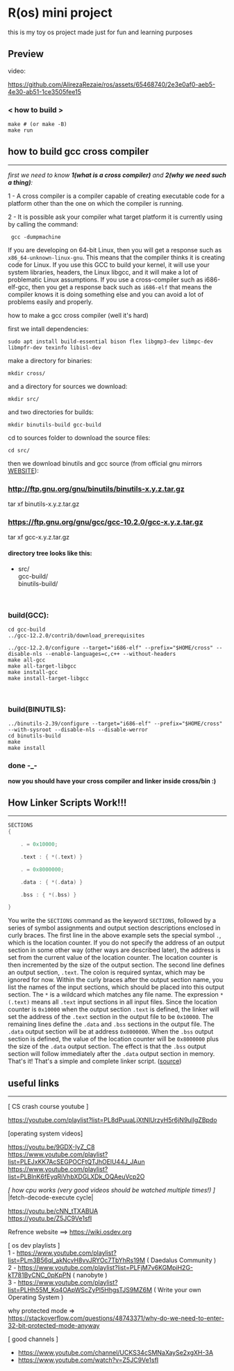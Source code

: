# R(os) mini project

this is my toy os project made just for fun and learning purposes 

## Preview

video:

https://github.com/AlirezaRezaie/ros/assets/65468740/2e3e0af0-aeb5-4e30-ab51-1ce3505fee15

### < how to build >
```shell
make # (or make -B)
make run
```

## how to build gcc cross compiler 
<hr>

*first we need to know **1(what is a cross compiler)** and **2(why we need such a thing)**:*

1 - A cross compiler is a compiler capable of creating executable code for a platform other than the one on which the compiler is running.


2 - It is possible ask your compiler what target platform it is currently using by calling the command: 
```console
 gcc -dumpmachine
```

 If you are developing on 64-bit Linux, then you will get a response such as `x86_64-unknown-linux-gnu`. This means that the compiler thinks it is creating code for Linux. If you use this GCC to build your kernel, it will use your system libraries, headers, the Linux libgcc, and it will make a lot of problematic Linux assumptions. If you use a cross-compiler such as i686-elf-gcc, then you get a response back such as `i686-elf` that means the compiler knows it is doing something else and you can avoid a lot of problems easily and properly. 


how to make a gcc cross compiler (well it's hard)

first we intall dependencies:
```console
sudo apt install build-essential bison flex libgmp3-dev libmpc-dev libmpfr-dev texinfo libisl-dev
```

make a directory for binaries:
```console
mkdir cross/
```

and a directory for sources we download:
```console
mkdir src/
```
and two directories for builds:
```console
mkdir binutils-build gcc-build
```

cd to sources folder to download the source files:
```console
cd src/
```

then we download binutils and gcc source (from official gnu mirrors [WEBSITE](https://ftp.gnu.org/gnu/)): <br>


### http://ftp.gnu.org/gnu/binutils/binutils-x.y.z.tar.gz
tar xf binutils-x.y.z.tar.gz


### https://ftp.gnu.org/gnu/gcc/gcc-10.2.0/gcc-x.y.z.tar.gz
tar xf gcc-x.y.z.tar.gz


#### directory tree looks like this:
* src/ <br>
    gcc-build/ <br>
    binutils-build/ <br>

<br>

### build(GCC):

```console
cd gcc-build
../gcc-12.2.0/contrib/download_prerequisites

../gcc-12.2.0/configure --target="i686-elf" --prefix="$HOME/cross" --disable-nls --enable-languages=c,c++ --without-headers
make all-gcc
make all-target-libgcc
make install-gcc
make install-target-libgcc
```

<br>

### build(BINUTILS):

```console
../binutils-2.39/configure --target="i686-elf" --prefix="$HOME/cross" --with-sysroot --disable-nls --disable-werror
cd binutils-build
make 
make install
```

### done -_-
**now you should have your cross compiler and linker inside cross/bin :)**


## How Linker Scripts Work!!!
<hr>

```c
SECTIONS
{

    . = 0x10000;

    .text : { *(.text) }

    . = 0x8000000;

    .data : { *(.data) }

    .bss : { *(.bss) }

}
```

You write the ` SECTIONS ` command as the keyword ` SECTIONS `, followed by a series of symbol assignments and output section descriptions enclosed in curly braces. The first line in the above example sets the special symbol ` . `, which is the location counter. If you do not specify the address of an output section in some other way (other ways are described later), the address is set from the current value of the location counter. The location counter is then incremented by the size of the output section. The second line defines an output section, ` .text `. The colon is required syntax, which may be ignored for now. Within the curly braces after the output section name, you list the names of the input sections, which should be placed into this output section. The ` * ` is a wildcard which matches any file name. The expression ` *(.text) ` means all ` .text ` input sections in all input files.
Since the location counter is ` 0x10000 ` when the output section ` .text ` is defined, the linker will set the address of the ` .text ` section in the output file to be ` 0x10000 `. The remaining lines define the ` .data ` and ` .bss ` sections in the output file. The ` .data ` output section will be at address ` 0x8000000 `. When the ` .bss ` output section is defined, the value of the location counter will be ` 0x8000000 ` plus the size of the ` .data ` output section. The effect is that the ` .bss ` output section will follow immediately after the ` .data ` output section in memory.
That's it! That's a simple and complete linker script. ([source](https://users.informatik.haw-hamburg.de/~krabat/FH-Labor/gnupro/5_GNUPro_Utilities/c_Using_LD/ldLinker_scripts.html#example)) 


## useful links

<hr>

[ CS crash course youtube ]

https://youtube.com/playlist?list=PL8dPuuaLjXtNlUrzyH5r6jN9ulIgZBpdo


[operating system videos]

https://youtu.be/9GDX-IyZ_C8 <br>
https://www.youtube.com/playlist?list=PLEJxKK7AcSEGPOCFtQTJhOElU44J_JAun <br>
https://www.youtube.com/playlist?list=PLBlnK6fEyqRiVhbXDGLXDk_OQAeuVcp2O

*[ how cpu works (very good videos should be watched multiple times!) ]*<br>
|fetch-decode-execute cycle|

https://youtu.be/cNN_tTXABUA<br>
https://youtu.be/Z5JC9Ve1sfI


Refrence website ==> https://wiki.osdev.org


[ os dev playlists ] <br>
1 - https://www.youtube.com/playlist?list=PLm3B56ql_akNcvH8vvJRYOc7TbYhRs19M ( Daedalus Community )<br>
2 - https://www.youtube.com/playlist?list=PLFjM7v6KGMpiH2G-kT781ByCNC_0pKpPN ( nanobyte )<br>
3 - https://www.youtube.com/playlist?list=PLHh55M_Kq4OApWScZyPl5HhgsTJS9MZ6M ( Write your own Operating System )<br>

why protected mode =>
https://stackoverflow.com/questions/48743371/why-do-we-need-to-enter-32-bit-protected-mode-anyway

[ good channels ]
* https://www.youtube.com/channel/UCKS34cSMNaXaySe2xgXH-3A 
* https://www.youtube.com/watch?v=Z5JC9Ve1sfI
